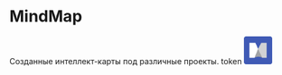 # MindMap
Созданные интеллект-карты под различные проекты.
token
<a href="https://www.mindmanager.com/">
<img src="https://github.com/DmitrievRB/DmitrievRB/blob/master/icons/mindmanager.png" alt="TestRail" width="50" height="50" />
</a>